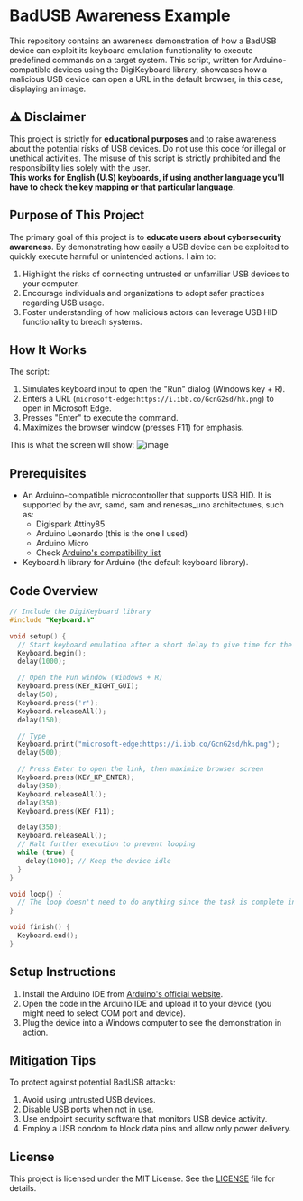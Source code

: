 # BadUSB Awareness Example

This repository contains an awareness demonstration of how a BadUSB device can exploit its keyboard emulation functionality to execute predefined commands on a target system. This script, written for Arduino-compatible devices using the DigiKeyboard library, showcases how a malicious USB device can open a URL in the default browser, in this case, displaying an image.

## ⚠️ Disclaimer

This project is strictly for **educational purposes** and to raise awareness about the potential risks of USB devices. Do not use this code for illegal or unethical activities. The misuse of this script is strictly prohibited and the responsibility lies solely with the user.
<br>
**This works for English (U.S) keyboards, if using another language you'll have to check the key mapping or that particular language.**

## Purpose of This Project

The primary goal of this project is to **educate users about cybersecurity awareness**. By demonstrating how easily a USB device can be exploited to quickly execute harmful or unintended actions. I aim to:

1. Highlight the risks of connecting untrusted or unfamiliar USB devices to your computer.
2. Encourage individuals and organizations to adopt safer practices regarding USB usage.
3. Foster understanding of how malicious actors can leverage USB HID functionality to breach systems.

## How It Works

The script:
1. Simulates keyboard input to open the "Run" dialog (Windows key + R).
2. Enters a URL (`microsoft-edge:https://i.ibb.co/GcnG2sd/hk.png`) to open in Microsoft Edge.
3. Presses "Enter" to execute the command.
4. Maximizes the browser window (presses F11) for emphasis.

This is what the screen will show:
![image](https://github.com/user-attachments/assets/82ef1958-a614-4184-9713-654dce91a1e0)



## Prerequisites

- An Arduino-compatible microcontroller that supports USB HID. It is supported by the avr, samd, sam and renesas_uno architectures, such as:
  - Digispark Attiny85
  - Arduino Leonardo (this is the one I used)
  - Arduino Micro
  - Check <a href="https://docs.arduino.cc/libraries/keyboard/">Arduino's compatibility list</a>
- Keyboard.h library for Arduino (the default keyboard library).

## Code Overview

```cpp
// Include the DigiKeyboard library
#include "Keyboard.h"

void setup() {
  // Start keyboard emulation after a short delay to give time for the computer to recognize the device
  Keyboard.begin();
  delay(1000);

  // Open the Run window (Windows + R)
  Keyboard.press(KEY_RIGHT_GUI);
  delay(50);
  Keyboard.press('r');
  Keyboard.releaseAll();
  delay(150);

  // Type
  Keyboard.print("microsoft-edge:https://i.ibb.co/GcnG2sd/hk.png");
  delay(500);

  // Press Enter to open the link, then maximize browser screen
  Keyboard.press(KEY_KP_ENTER);
  delay(350);
  Keyboard.releaseAll();
  delay(350);
  Keyboard.press(KEY_F11);

  delay(350);
  Keyboard.releaseAll();
  // Halt further execution to prevent looping
  while (true) {
    delay(1000); // Keep the device idle
  }
}

void loop() {
  // The loop doesn't need to do anything since the task is complete in setup()
}

void finish() {
  Keyboard.end();
}
```

## Setup Instructions

1. Install the Arduino IDE from [Arduino's official website](https://www.arduino.cc/).
2. Open the code in the Arduino IDE and upload it to your device (you might need to select COM port and device).
3. Plug the device into a Windows computer to see the demonstration in action.

## Mitigation Tips

To protect against potential BadUSB attacks:

1. Avoid using untrusted USB devices.
2. Disable USB ports when not in use.
3. Use endpoint security software that monitors USB device activity.
4. Employ a USB condom to block data pins and allow only power delivery.

## License

This project is licensed under the MIT License. See the [LICENSE](LICENSE) file for details.
